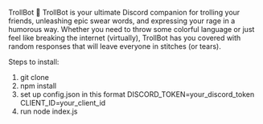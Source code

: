 TrollBot 🤬
TrollBot is your ultimate Discord companion for trolling your friends, unleashing epic swear words, and expressing your rage in a humorous way. Whether you need to throw some colorful language or just feel like breaking the internet (virtually), TrollBot has you covered with random responses that will leave everyone in stitches (or tears).

Steps to install:
1. git clone 
2. npm install
3. set up config.json in this format
DISCORD_TOKEN=your_discord_token
CLIENT_ID=your_client_id
4. run node index.js
